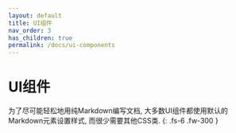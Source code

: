 ```yaml
---
layout: default
title: UI组件
nav_order: 3
has_children: true
permalink: /docs/ui-components
---
```


# UI组件

为了尽可能轻松地用纯Markdown编写文档, 大多数UI组件都使用默认的Markdown元素设置样式, 而很少需要其他CSS类.
{: .fs-6 .fw-300 }

